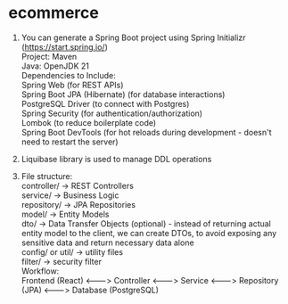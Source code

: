 # ecommerce

1. You can generate a Spring Boot project using Spring Initializr (https://start.spring.io/)<br>
Project: Maven<br>
Java: OpenJDK 21<br>
Dependencies to Include:<br>
Spring Web (for REST APIs)<br>
Spring Boot JPA (Hibernate) (for database interactions)<br>
PostgreSQL Driver (to connect with Postgres)<br>
Spring Security (for authentication/authorization)<br>
Lombok (to reduce boilerplate code)<br>
Spring Boot DevTools (for hot reloads during development - doesn't need to restart the server)<br>

2. Liquibase library is used to manage DDL operations

3. File structure:<br>
controller/ -> REST Controllers<br>
service/ -> Business Logic<br>
repository/ -> JPA Repositories<br>
model/ -> Entity Models<br>
dto/ -> Data Transfer Objects (optional) - instead of returning actual entity model to the client, we can create DTOs, to avoid exposing any sensitive data and return necessary data alone<br>
config/ or util/ -> utility files<br>
filter/ -> security filter<br>
Workflow:<br>
Frontend (React)  <--->  Controller  <--->  Service  <--->  Repository (JPA)  <--->  Database (PostgreSQL)<br>





